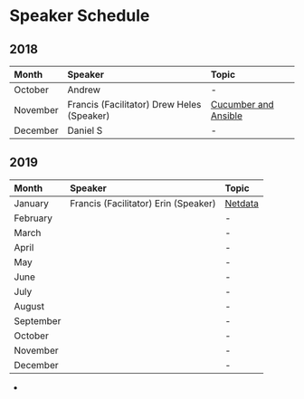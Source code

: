 # Speaker Schedule

## 2018

| Month    | Speaker  | Topic |
|:---------|:---------|:------|
| October  | Andrew   | -     |
| November | Francis (Facilitator) Drew Heles (Speaker)  | [Cucumber and Ansible](2018-11-29_meeting.md)     |
| December | Daniel S | -     |

## 2019

| Month     | Speaker | Topic |
|:----------|:--------|:------|
| January   |Francis (Facilitator) Erin (Speaker) | [Netdata](2019-01-24_meeting.md)
| February  |         | -     |
| March     |         | -     |
| April     |         | -     |
| May       |         | -     |
| June      |         | -     |
| July      |         | -     |
| August    |         | -     |
| September |         | -     |
| October   |         | -     |
| November  |         | -     |
| December  |         | -     |
-